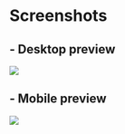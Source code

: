 
# Screenshots


## - Desktop preview
![](./images/desktop-screenshot.PNG)

## - Mobile preview
![](./images/mobile-screenshot.PNG)
